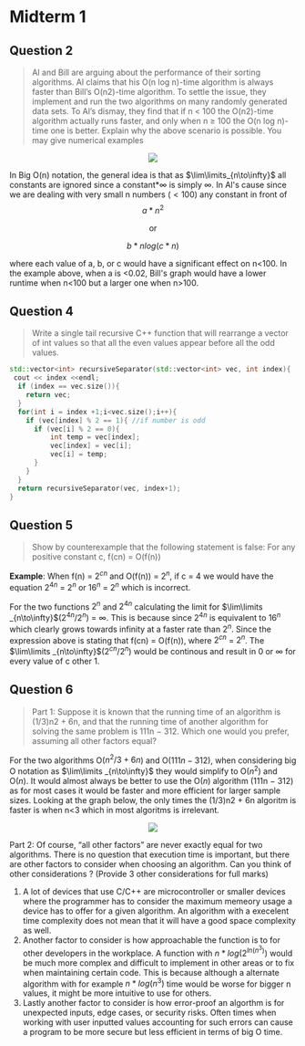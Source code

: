 # Midterm 1


## Question 2
>Al and Bill are arguing about the performance of their sorting algorithms. Al claims that his O(n log n)-time algorithm is always faster than Bill’s O(n2)-time algorithm. To settle the issue, they implement and run the two algorithms on many randomly generated data sets. To Al’s dismay, they find that if n < 100 the O(n2)-time algorithm actually runs faster, and only when n ≥ 100 the O(n log n)-time one is better. Explain why the above scenario is possible. You may give numerical examples

<p align="center">
  <img src="https://i.imgur.com/F8FesL4.png" />
</p>

In Big O(n) notation, the general idea is that as $\lim\limits_{n\to\infty}$ all constants are ignored since a constant*$\infty$ is simply $\infty$. In Al's cause since we are dealing with very small n numbers ($<100$) any constant in front of $$a*n^2$$ <p align="center"> or</p> $$b*nlog(c
*n)$$


where each value of a, b, or c would have a significant effect on n<100. In the example above, when a is <0.02, Bill's graph would have a lower runtime when n<100 but a larger one when n>100.



## Question 4 

>Write a single tail recursive C++ function that will rearrange
a vector of int values so that all the even values appear before all the odd values.

```cpp
std::vector<int> recursiveSeparator(std::vector<int> vec, int index){
 cout << index <<endl;
  if (index == vec.size()){
    return vec;
  }
  for(int i = index +1;i<vec.size();i++){
    if (vec[index] % 2 == 1){ //if number is odd
      if (vec[i] % 2 == 0){
          int temp = vec[index];
          vec[index] = vec[i];
          vec[i] = temp;
      }
    }
  }
  return recursiveSeparator(vec, index+1);
}
```

## Question 5
>Show by counterexample that the following statement is false: For any positive constant c, f(cn) = O(f(n))

**Example**: When f(n) = $2^{cn}$ and O(f(n)) =  $2^{n}$, if c = 4 we would have the equation $2^{4n}$ =  $2^{n}$ or $16^{n}$ =  $2^{n}$ which is incorrect.

For the two functions $2^n$ and $2^{4n}$ calculating the limit for $\lim\limits _{n\to\infty}$($2^{4n}$/$2^n$) = $\infty$. This is because since $2^{4n}$ is equivalent to $16^{n}$ which clearly grows towards infinity at a faster rate than $2^n$. Since the expression above is stating that f(cn) = O(f(n)), where $2^{cn}$ = $2^n$. The $\lim\limits _{n\to\infty}$($2^{cn}$/$2^n$) would be continous and result in 0 or $\infty$ for every value of c other 1.

## Question 6

> Part 1: Suppose it is known that the running time of an algorithm is (1/3)n2 + 6n, and that the running time of another algorithm for solving the same problem is 111n − 312. Which one would you prefer, assuming all other factors equal? 

For the two algorithms O($n^2/3+6n$) and O($111n - 312$), when considering big O notation as $\lim\limits _{n\to\infty}$ they would simplify to O($n^2$) and O($n$). It would almost always be better to use the O($n$) algorithm (111n − 312) as for most cases it would be faster and more efficient for larger sample sizes. Looking at the graph below, the only times the (1/3)n2 + 6n algoritm is faster is when n<3 which in most algoritms is irrelevant. 

<p align="center">
  <img src="https://i.imgur.com/apVGpar.png" />
</p>

Part 2: Of course, “all other factors” are never exactly equal for two algorithms. There is no question that execution time is important, but there are other factors to consider when choosing an algorithm. Can you think of other considerations ? (Provide 3 other considerations for full marks)

1. A lot of devices that use C/C++ are microcontroller or smaller devices where the programmer has to consider the maximum memeory usage a device has to offer for a given algorithm. An algorithm with a execelent time complexity does not mean that it will have a good space complexity as well. 
2. Another factor to consider is how approachable the function is to for other developers in the workplace. A function with $n*log(2^{ln(n^3)})$ would be much more complex and difficult to implement in other areas or to fix when maintaining certain code. This is because although a alternate algorithm with for example $n*log(n^3)$ time would be worse for bigger n values, it might be more intuitive to use for others.
3. Lastly another factor to consider is how error-proof an algorthm is for unexpected inputs, edge cases, or security risks. Often times when working with user inputted values accounting for such errors can cause a program to be more secure but less efficient in terms of big O time. 